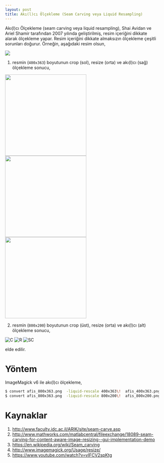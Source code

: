 ```yaml
---
layout: post
title: Akı(l)cı Ölçekleme (Seam Carving veya Liquid Resampling)
---
```


Akı(l)cı Ölçekleme (seam carving veya liquid resampling), Shai Avidan ve Ariel
Shamir tarafından 2007 yılında geliştirilmiş, resim içeriğini dikkate alarak
ölçekleme yapar. Resim içeriğini dikkate almaksızın ölçekleme çeşitli sorunları
doğurur. Örneğin, aşağıdaki resim olsun,

![](http://19ceng.github.io/assets/posts/afis_800x363.png)

1) resmin (`400x363`) boyutunun crop (sol), resize (orta) ve akı(l)cı (sağ)
ölçekleme sonucu,

<img src="http://19ceng.github.io/assets/posts/afis_400x363_crop.png" width=266>
<img src="http://19ceng.github.io/assets/posts/afis_400x363_resize.png" width=266>
<img src="http://19ceng.github.io/assets/posts/afis_400x363.png" width=266>

2) resmin (`800x200`) boyutunun crop (üst), resize (orta) ve akı(l)cı (alt)
   ölçekleme sonucu,

![C](http://19ceng.github.io/assets/posts/afis_800x200_crop.png)
![R](http://19ceng.github.io/assets/posts/afis_800x200_resize.png)
![SC](http://19ceng.github.io/assets/posts/afis_800x200.png)

elde edilir.

# Yöntem

ImageMagick v6 ile akı(l)cı ölçekleme,

```bash
$ convert afis_800x363.png  -liquid-rescale 400x363\!  afis_400x363.png
$ convert afis_800x363.png  -liquid-rescale 800x200\!  afis_800x200.png
```

# Kaynaklar

1. http://www.faculty.idc.ac.il/ARIK/site/seam-carve.asp
2. http://www.mathworks.com/matlabcentral/fileexchange/18089-seam-carving-for-content-aware-image-resizing--gui-implementation-demo
2. https://en.wikipedia.org/wiki/Seam_carving
2. http://www.imagemagick.org/Usage/resize/
3. https://www.youtube.com/watch?v=vIFCV2spKtg
